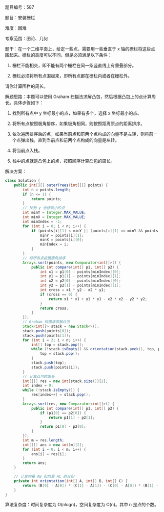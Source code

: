 题目编号：587

题目：安装栅栏

难度：困难

考察范围：图论、几何

题干：在一个二维平面上，给定一些点，需要用一些垂直于 x 轴的栅栏将这些点围起来。栅栏的高度可以不同，但是必须满足以下条件：

1. 栅栏不能相交，即不能有两个栅栏在同一条竖直线上有重叠部分。

2. 栅栏必须将所有点围起来，即所有点都在栅栏内或者在栅栏外。

请你计算围栏的周长。

解题思路：本题可以使用 Graham 扫描法求解凸包，然后根据凸包上的点计算周长。具体步骤如下：

1. 找到所有点中 y 坐标最小的点，如果有多个，选择 x 坐标最小的点。

2. 将所有点按照极角排序，如果极角相同，则按照距离原点的距离排序。

3. 依次遍历排序后的点，如果当前点和前两个点构成的向量不是左转，则将前一个点弹出栈，直到当前点和前两个点构成的向量是左转。

4. 将当前点入栈。

5. 栈中的点就是凸包上的点，按照顺序计算凸包的周长。

解决方案：

```java
class Solution {
    public int[][] outerTrees(int[][] points) {
        int n = points.length;
        if (n <= 1) {
            return points;
        }
        // 找到 y 坐标最小的点
        int minY = Integer.MAX_VALUE;
        int minX = Integer.MAX_VALUE;
        int minIndex = -1;
        for (int i = 0; i < n; i++) {
            if (points[i][1] < minY || (points[i][1] == minY && points[i][0] < minX)) {
                minY = points[i][1];
                minX = points[i][0];
                minIndex = i;
            }
        }
        // 将所有点按照极角排序
        Arrays.sort(points, new Comparator<int[]>() {
            public int compare(int[] p1, int[] p2) {
                int x1 = p1[0] - points[minIndex][0];
                int y1 = p1[1] - points[minIndex][1];
                int x2 = p2[0] - points[minIndex][0];
                int y2 = p2[1] - points[minIndex][1];
                int cross = x1 * y2 - x2 * y1;
                if (cross == 0) {
                    return x1 * x1 + y1 * y1 - x2 * x2 - y2 * y2;
                }
                return cross;
            }
        });
        // Graham 扫描法求解凸包
        Stack<int[]> stack = new Stack<>();
        stack.push(points[0]);
        stack.push(points[1]);
        for (int i = 2; i < n; i++) {
            int[] top = stack.pop();
            while (!stack.isEmpty() && orientation(stack.peek(), top, points[i]) <= 0) {
                top = stack.pop();
            }
            stack.push(top);
            stack.push(points[i]);
        }
        // 计算凸包的周长
        int[][] res = new int[stack.size()][2];
        int index = 0;
        while (!stack.isEmpty()) {
            res[index++] = stack.pop();
        }
        Arrays.sort(res, new Comparator<int[]>() {
            public int compare(int[] p1, int[] p2) {
                if (p1[0] == p2[0]) {
                    return p1[1] - p2[1];
                }
                return p1[0] - p2[0];
            }
        });
        int m = res.length;
        int[][] ans = new int[m][2];
        for (int i = 0; i < m; i++) {
            ans[i] = res[i];
        }
        return ans;
    }

    // 计算向量 AB 和向量 AC 的叉积
    private int orientation(int[] A, int[] B, int[] C) {
        return (B[0] - A[0]) * (C[1] - A[1]) - (C[0] - A[0]) * (B[1] - A[1]);
    }
}
```

算法复杂度：时间复杂度为 O(nlogn)，空间复杂度为 O(n)。其中 n 是点的个数。
